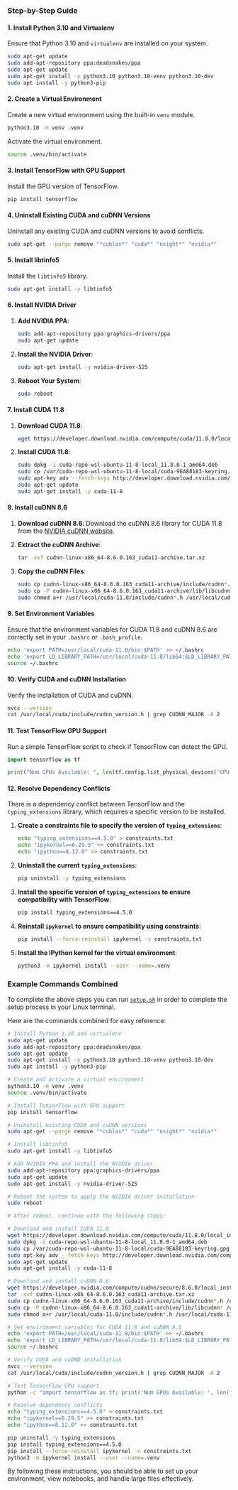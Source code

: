 ### Step-by-Step Guide

#### 1. Install Python 3.10 and Virtualenv

Ensure that Python 3.10 and `virtualenv` are installed on your system.

```bash
sudo apt-get update
sudo add-apt-repository ppa:deadsnakes/ppa
sudo apt-get update
sudo apt-get install -y python3.10 python3.10-venv python3.10-dev
sudo apt install -y python3-pip
```

#### 2. Create a Virtual Environment

Create a new virtual environment using the built-in `venv` module.

```bash
python3.10 -m venv .venv
```

Activate the virtual environment.

```bash
source .venv/bin/activate
```

#### 3. Install TensorFlow with GPU Support

Install the GPU version of TensorFlow.

```bash
pip install tensorflow
```

#### 4. Uninstall Existing CUDA and cuDNN Versions

Uninstall any existing CUDA and cuDNN versions to avoid conflicts.

```bash
sudo apt-get --purge remove "*cublas*" "cuda*" "nsight*" "nvidia*"
```

#### 5. Install libtinfo5

Install the `libtinfo5` library.

```bash
sudo apt-get install -y libtinfo5
```

#### 6. Install NVIDIA Driver

1. **Add NVIDIA PPA**:
    ```bash
    sudo add-apt-repository ppa:graphics-drivers/ppa
    sudo apt-get update
    ```

2. **Install the NVIDIA Driver**:
    ```bash
    sudo apt-get install -y nvidia-driver-525
    ```

3. **Reboot Your System**:
    ```bash
    sudo reboot
    ```

#### 7. Install CUDA 11.8

1. **Download CUDA 11.8**:
    ```bash
    wget https://developer.download.nvidia.com/compute/cuda/11.8.0/local_installers/cuda-repo-wsl-ubuntu-11-8-local_11.8.0-1_amd64.deb
    ```

2. **Install CUDA 11.8**:
    ```bash
    sudo dpkg -i cuda-repo-wsl-ubuntu-11-8-local_11.8.0-1_amd64.deb
    sudo cp /var/cuda-repo-wsl-ubuntu-11-8-local/cuda-9EA88183-keyring.gpg /usr/share/keyrings/
    sudo apt-key adv --fetch-keys http://developer.download.nvidia.com/compute/cuda/repos/wsl-ubuntu/x86_64/7fa2af80.pub
    sudo apt-get update
    sudo apt-get install -y cuda-11-8
    ```

#### 8. Install cuDNN 8.6

1. **Download cuDNN 8.6**:
    Download the cuDNN 8.6 library for CUDA 11.8 from the [NVIDIA cuDNN website](https://developer.nvidia.com/compute/cudnn/secure/8.6.0/local_installers/11.8/cudnn-linux-x86_64-8.6.0.163_cuda11-archive.tar.xz).



2. **Extract the cuDNN Archive**:
    ```bash
    tar -xvf cudnn-linux-x86_64-8.6.0.163_cuda11-archive.tar.xz
    ```

3. **Copy the cuDNN Files**:
    ```bash
    sudo cp cudnn-linux-x86_64-8.6.0.163_cuda11-archive/include/cudnn*.h /usr/local/cuda-11.8/include
    sudo cp -P cudnn-linux-x86_64-8.6.0.163_cuda11-archive/lib/libcudnn* /usr/local/cuda-11.8/lib64/
    sudo chmod a+r /usr/local/cuda-11.8/include/cudnn*.h /usr/local/cuda-11.8/lib64/libcudnn*
    ```

#### 9. Set Environment Variables

Ensure that the environment variables for CUDA 11.8 and cuDNN 8.6 are correctly set in your `.bashrc` or `.bash_profile`.

```bash
echo 'export PATH=/usr/local/cuda-11.8/bin:$PATH' >> ~/.bashrc
echo 'export LD_LIBRARY_PATH=/usr/local/cuda-11.8/lib64:$LD_LIBRARY_PATH' >> ~/.bashrc
source ~/.bashrc
```

#### 10. Verify CUDA and cuDNN Installation

Verify the installation of CUDA and cuDNN.

```bash
nvcc --version
cat /usr/local/cuda/include/cudnn_version.h | grep CUDNN_MAJOR -A 2
```

#### 11. Test TensorFlow GPU Support

Run a simple TensorFlow script to check if TensorFlow can detect the GPU.

```python
import tensorflow as tf

print("Num GPUs Available: ", len(tf.config.list_physical_devices('GPU')))
```

#### 12. Resolve Dependency Conflicts

There is a dependency conflict between TensorFlow and the `typing_extensions` library, which requires a specific version to be installed.

1. **Create a constraints file to specify the version of `typing_extensions`**:
    ```bash
    echo "typing_extensions==4.5.0" > constraints.txt
    echo "ipykernel==6.29.5" >> constraints.txt
    echo "ipython==8.12.0" >> constraints.txt
    ```

2. **Uninstall the current `typing_extensions`**:
    ```bash
    pip uninstall -y typing_extensions
    ```

3. **Install the specific version of `typing_extensions` to ensure compatibility with TensorFlow**:
    ```bash
    pip install typing_extensions==4.5.0
    ```

4. **Reinstall `ipykernel` to ensure compatibility using constraints**:
    ```bash
    pip install --force-reinstall ipykernel -c constraints.txt
    ```

5. **Install the IPython kernel for the virtual environment**:
    ```bash
    python3 -m ipykernel install --user --name=.venv
    ```

### Example Commands Combined

To complete the above steps you can run [`setup.sh`](setup.sh) in order to complete the setup process in your Linux terminal.

Here are the commands combined for easy reference:

```bash
# Install Python 3.10 and virtualenv
sudo apt-get update
sudo add-apt-repository ppa:deadsnakes/ppa
sudo apt-get update
sudo apt-get install -y python3.10 python3.10-venv python3.10-dev
sudo apt install -y python3-pip

# Create and activate a virtual environment
python3.10 -m venv .venv
source .venv/bin/activate

# Install TensorFlow with GPU support
pip install tensorflow

# Uninstall existing CUDA and cuDNN versions
sudo apt-get --purge remove "*cublas*" "cuda*" "nsight*" "nvidia*"

# Install libtinfo5
sudo apt-get install -y libtinfo5

# Add NVIDIA PPA and install the NVIDIA driver
sudo add-apt-repository ppa:graphics-drivers/ppa
sudo apt-get update
sudo apt-get install -y nvidia-driver-525

# Reboot the system to apply the NVIDIA driver installation
sudo reboot

# After reboot, continue with the following steps:

# Download and install CUDA 11.8
wget https://developer.download.nvidia.com/compute/cuda/11.8.0/local_installers/cuda-repo-wsl-ubuntu-11-8-local_11.8.0-1_amd64.deb
sudo dpkg -i cuda-repo-wsl-ubuntu-11-8-local_11.8.0-1_amd64.deb
sudo cp /var/cuda-repo-wsl-ubuntu-11-8-local/cuda-9EA88183-keyring.gpg /usr/share/keyrings/
sudo apt-key adv --fetch-keys http://developer.download.nvidia.com/compute/cuda/repos/wsl-ubuntu/x86_64/7fa2af80.pub
sudo apt-get update
sudo apt-get install -y cuda-11-8

# Download and install cuDNN 8.6
wget https://developer.nvidia.com/compute/cudnn/secure/8.6.0/local_installers/11.8/cudnn-linux-x86_64-8.6.0.163_cuda11-archive.tar.xz
tar -xvf cudnn-linux-x86_64-8.6.0.163_cuda11-archive.tar.xz
sudo cp cudnn-linux-x86_64-8.6.0.163_cuda11-archive/include/cudnn*.h /usr/local/cuda-11.8/include
sudo cp -P cudnn-linux-x86_64-8.6.0.163_cuda11-archive/lib/libcudnn* /usr/local/cuda-11.8/lib64/
sudo chmod a+r /usr/local/cuda-11.8/include/cudnn*.h /usr/local/cuda-11.8/lib64/libcudnn*

# Set environment variables for CUDA 11.8 and cuDNN 8.6
echo 'export PATH=/usr/local/cuda-11.8/bin:$PATH' >> ~/.bashrc
echo 'export LD_LIBRARY_PATH=/usr/local/cuda-11.8/lib64:$LD_LIBRARY_PATH' >> ~/.bashrc
source ~/.bashrc

# Verify CUDA and cuDNN installation
nvcc --version
cat /usr/local/cuda/include/cudnn_version.h | grep CUDNN_MAJOR -A 2

# Test TensorFlow GPU support
python -c "import tensorflow as tf; print('Num GPUs Available: ', len(tf.config.list_physical_devices('GPU')))"

# Resolve dependency conflicts
echo "typing_extensions==4.5.0" > constraints.txt
echo "ipykernel==6.29.5" >> constraints.txt
echo "ipython==8.12.0" >> constraints.txt

pip uninstall -y typing_extensions
pip install typing_extensions==4.5.0
pip install --force-reinstall ipykernel -c constraints.txt
python3 -m ipykernel install --user --name=.venv
```

By following these instructions, you should be able to set up your environment, view notebooks, and handle large files effectively.